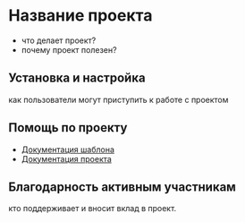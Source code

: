 # Название проекта

*   что делает проект?
*   почему проект полезен?

## Установка и настройка

как пользователи могут приступить к работе с проектом

## Помощь по проекту

* [Документация шаблона](docs/skeleton/README.md)
* [Документация проекта](docs/README.md)

## Благодарность активным участникам

кто поддерживает и вносит вклад в проект.
